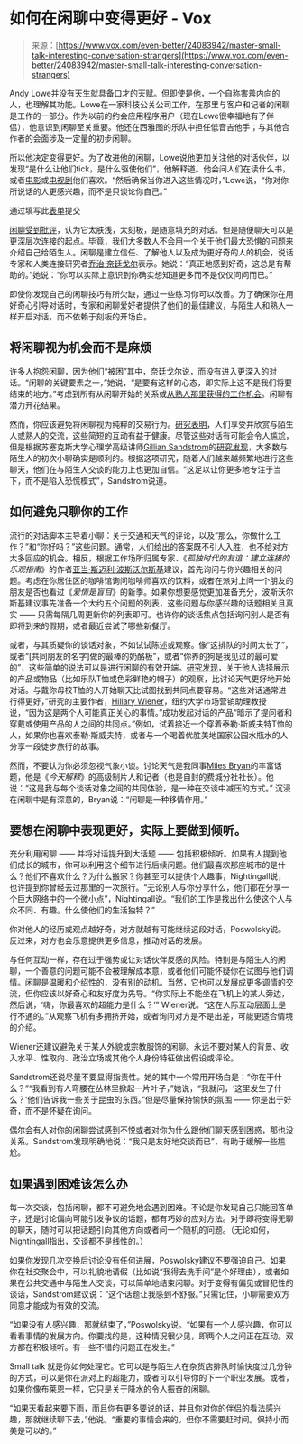 <!--yml

类别：未分类

日期：2024-05-27 14:41:12

-->

# 如何在闲聊中变得更好 - Vox

> 来源：[https://www.vox.com/even-better/24083942/master-small-talk-interesting-conversation-strangers](https://www.vox.com/even-better/24083942/master-small-talk-interesting-conversation-strangers)

Andy Lowe并没有天生就具备口才的天赋。但即使是他，一个自称害羞内向的人，也理解其功能。Lowe在一家科技公关公司工作，在那里与客户和记者的闲聊是工作的一部分。作为以前的约会应用程序用户（现在Lowe很幸福地有了伴侣），他意识到闲聊至关重要。他还在西雅图的乐队中担任低音吉他手；与其他合作者的会面涉及一定量的初步闲聊。

所以他决定变得更好。为了改进他的闲聊，Lowe说他更加关注他的对话伙伴，以发现“是什么让他们tick，是什么驱使他们”，他解释道。他会问人们在读什么书，或者[电影](/movies)或[电视剧](/tv)他们喜欢。“然后确保当你进入这些情况时，”Lowe说，“你对你所说话的人更感兴趣，而不是只谈论你自己。”

通过填写此[表单](https://forms.gle/k4KXm1PcNQiP92LN7)提交

[闲聊受到批评](/the-highlight/23191522/small-talk-friendship-how-to)，认为它太肤浅，太刻板，是随意填充的对话。但是随便聊天可以是更深层次连接的起点。毕竟，我们大多数人不会用一个关于他们最大恐惧的问题来介绍自己给陌生人。闲聊是建立信任、了解他人以及成为更好奇的人的机会，说话专家和人类连接研究者[乔治·奈廷戈尔](https://www.georgienightingall.co.uk/)表示。她说：“真正地感到好奇，这总是有帮助的。”她说：“你可以实际上意识到你确实想知道更多而不是仅仅问问而已。”

即使你发现自己的闲聊技巧有所欠缺，通过一些练习你可以改善。为了确保你在用好奇心引导对话时，专家和闲聊爱好者提供了他们的最佳建议，与陌生人和熟人一样开启对话，而不依赖于刻板的开场白。

## 将闲聊视为机会而不是麻烦

许多人抱怨闲聊，因为他们“被困”其中，奈廷戈尔说，而没有进入更深入的对话。“闲聊的关键要素之一，”她说，“是要有这样的心态，即实际上这不是我们将要结束的地方。”考虑到所有从闲聊开始的关系或[从熟人那里获得的工作机会](https://www.nytimes.com/2019/05/06/smarter-living/why-you-need-a-network-of-low-stakes-casual-friendships.html)。闲聊有潜力开花结果。

然而，你应该避免将闲聊视为纯粹的交易行为。[研究表明](/even-better/23670005/small-acts-kindness-matter-liking-gap)，人们享受并欣赏与陌生人或熟人的交流，这些简短的互动有益于健康。尽管这些对话有可能会令人尴尬，但是根据苏塞克斯大学心理学高级讲师[Gillian Sandstrom](https://gilliansandstrom.com/)的[研究发现](https://www.sciencedirect.com/science/article/pii/S0022103122000750?via%3Dihub)，大多数与陌生人的初次小聊确实是顺利的。根据这项研究，随着人们越来越频繁地进行这些聊天，他们在与陌生人交谈的能力上也更加自信。“这足以让你更多地专注于当下，而不是陷入恐慌模式”，Sandstrom说道。

## 如何避免只聊你的工作

流行的对话脚本主导着小聊：关于交通和天气的评论，以及“那么，你做什么工作？”和“你好吗？”这些问题。通常，人们给出的答案既不引人入胜，也不给对方太多回应的机会。相反，根据工作场所归属专家、《*孤独时代的友谊：建立连接的乐观指南*》的作者[亚当·斯迈利·波斯沃尔斯基](https://www.smileyposwolsky.com/)建议，首先询问与你兴趣相关的问题。考虑在你居住区的咖啡馆询问咖啡师喜欢的饮料，或者在派对上问一个朋友的朋友是否也看过《*爱情是盲目*》的新季。如果你想要感觉更加准备充分，波斯沃尔斯基建议事先准备一个大约五个问题的列表，这些问题与你感兴趣的话题相关且真实 —— 只需每隔几周更新你的列表即可。也许你的谈话焦点包括询问别人是否有即将到来的假期，或者最近尝试了哪些新餐厅。

或者，与其质疑你的谈话对象，不如试试陈述或观察。像“这排队的时间太长了”，或者“[共同朋友的名字]做的最棒的奶酪板”，或者“你养的狗是我见过的最可爱的”，这些简单的说法可以是进行闲聊的有效开端。[研究发现](https://myscp.onlinelibrary.wiley.com/doi/abs/10.1002/jcpy.1387)，关于他人选择展示的产品或物品（比如乐队T恤或色彩鲜艳的帽子）的观察，比讨论天气更好地开始对话。与戴你母校T恤的人开始聊天比试图找到共同点要容易。“这些对话通常进行得更好，”研究的主要作者，[Hillary Wiener](https://www.albany.edu/business/faculty/hillary-wiener)，纽约大学市场营销助理教授说，“因为这是两个人可能真正关心的事情。”成功发起对话的产品“暗示了提问者和穿戴或使用产品的人之间的共同点。”例如，试着接近一个穿着泰勒·斯威夫特T恤的人，如果你也喜欢泰勒·斯威夫特，或者与一个喝着优胜美地国家公园水瓶水的人分享一段徒步旅行的故事。

然而，不要认为你必须忽视气象小谈。讨论天气是我同事[Miles Bryan](/authors/miles-bryan)的丰富话题，他是《*今天解释*》的高级制片人和记者（也是自封的费城分社社长）。他说：“这是我与每个谈话对象之间的共同体验，是一种在交谈中减压的方式。” 沉浸在闲聊中是有深意的，Bryan说：“闲聊是一种移情作用。”

## 要想在闲聊中表现更好，实际上要做到倾听。

充分利用闲聊 —— 并将对话提升到大话题 —— 包括积极倾听。如果有人提到他们成长的城市，你可以利用这个细节进行后续问题。他们最喜欢那座城市的是什么？他们不喜欢什么？为什么搬家？你甚至可以提供个人趣事，Nightingall说，也许提到你曾经去过那里的一次旅行。“无论别人与你分享什么，他们都在分享一个巨大网络中的一个微小点”，Nightingall说。“我们的工作是找出什么使这个人与众不同、有趣。什么使他们的生活独特？”

你对他人的经历或观点越好奇，对方就越有可能继续这段对话，Poswolsky说。反过来，对方也会乐意提供更多信息，推动对话的发展。

与任何互动一样，存在过于强势或让对话伙伴反感的风险。特别是与陌生人的闲聊，一个善意的问题可能不会被理解成本意，或者他们可能怀疑你在试图与他们调情。闲聊是温暖和介绍性的，没有别的动机。当然，它也可以发展成更多调情的交流，但你应该以好奇心和友好度为先导。“你实际上不能坐在飞机上的某人旁边，然后说，‘嗨，你最喜欢的超能力是什么？’” Wiener说。“这在人际互动层面上是行不通的。”从观察飞机有多拥挤开始，或者询问对方是不是出差，可能更适合情境的介绍。

Wiener还建议避免关于某人外貌或宗教服饰的闲聊。永远不要对某人的背景、收入水平、性取向、政治立场或其他个人身份特征做出假设或评论。

Sandstrom还说尽量不要显得指责性。她的其中一个常用开场白是：“你在干什么？”“我看到有人弯腰在丛林里掀起一片叶子，”她说，“我就问，‘这里发生了什么？’他们告诉我一些关于昆虫的东西。”但是尽量保持愉快的氛围 —— 你是出于好奇，而不是怀疑在询问。

偶尔会有人对你的闲聊尝试感到不悦或者对你为什么跟他们聊天感到困惑，那也没关系。Sandstrom发现明确地说：“我只是友好地交谈而已”，有助于缓解一些尴尬。

## 如果遇到困难该怎么办

每一次交谈，包括闲聊，都不可避免地会遇到困难。不论是你发现自己只能回答单字，还是讨论偏向可能引发争议的话题，都有巧妙的应对方法。对于即将变得无聊的聊天，随时可以把话题引向其他方向或者问一个随机的问题。（无论如何，Nightingall指出，交谈都不是线性的。）

如果你发现几次交换后讨论没有任何进展，Poswolsky建议不要强迫自己。如果你在社交聚会中，可以礼貌地请假（比如说“我得去洗手间”是个好理由），或者如果在公共交通中与陌生人交谈，可以简单地结束闲聊。对于变得有偏见或冒犯性的谈话，Sandstrom建议说：“这个话题让我感到不舒服。”只需记住，小聊需要双方同意才能成为有效的交流。

“如果没有人感兴趣，那就结束了，”Poswolsky说。“如果有一个人感兴趣，你可以看看事情的发展方向。你要找的是，这种情况很少见，即两个人之间正在互动。双方都在积极倾听。有一些不错的问题正在发生。”

Small talk 就是你如何处理它。它可以是与陌生人在杂货店排队时愉快度过几分钟的方式，可以是你在派对上的超能力，或者可以引导你的下一个职业发展。或者，如果你像布莱恩一样，它只是关于降水的令人振奋的闲聊。

“如果天看起来要下雨，而且你有更多要说的话，并且你对你的伴侣的看法感兴趣，那就继续聊下去，”他说。“重要的事情会来的。但你不需要赶时间。保持小而美是可以的。”
